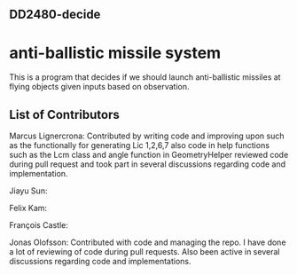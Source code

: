 ## DD2480-decide

# anti-ballistic missile system
This is a program that decides if we should launch anti-ballistic missiles at flying objects given inputs based on observation.

## List of Contributors

Marcus Lignercrona: Contributed by writing code and improving upon such as the functionally for generating Lic 1,2,6,7 also code in help functions such as the Lcm class and angle function in GeometryHelper reviewed code during pull request and took part in several discussions regarding code and implementation.

Jiayu Sun:

Felix Kam:

François Castle:

Jonas Olofsson: Contributed with code and managing the repo. I have done a lot of reviewing of code during pull requests. Also been active in several discussions regarding code and implementations.
